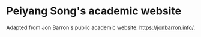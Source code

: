 # Peiyang Song's academic website

Adapted from Jon Barron's public academic website: https://jonbarron.info/.

